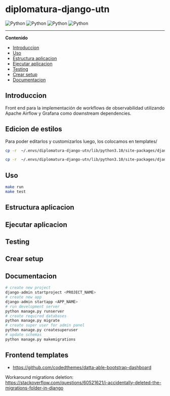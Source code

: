 # diplomatura-django-utn

![Python](https://img.shields.io/badge/observability--workflows-v1.0.0-orange)
![Python](https://img.shields.io/badge/python-v3.10.6-blue)
![Python](https://img.shields.io/badge/django-v3.2.5-lightgreen)
![Python](https://img.shields.io/badge/platform-linux--64%7Cwin--64-lightgrey)


----

**Contenido**
- [Introduccion](#introduccion)
- [Uso](#uso)
- [Estructura aplicacion](#estructura-aplicacion)
- [Ejecutar aplicacion](#ejecutar-aplicacion)
- [Testing](#testing)
- [Crear setup](#crear-setup)
- [Documentacion](#documentacion)


## Introduccion 

Front end para la implementación de workflows de observabilidad utilizando Apache Airflow y Grafana como downstream dependencies.

## Edicion de estilos
Para poder editarlos y customizarlos luego, los colocamos en templates/
```bash
cp -r  ~/.envs/diplomatura-django-utn/lib/python3.10/site-packages/django/contrib/admin/templates/registration/ observability_workflows/templates/

cp -r  ~/.envs/diplomatura-django-utn/lib/python3.10/site-packages/django/contrib/admin/templates/admin/ observability_workflows/templates/
```

## Uso
```bash
make run
make test
```

## Estructura aplicacion

## Ejecutar aplicacion

## Testing

## Crear setup

## Documentacion
```python
# create new project
django-admin startproject <PROJECT_NAME>
# create new app
django-admin startapp <APP_NAME>
# run development server
python manage.py runserver
# create required databases
python manage.py migrate
# create super user for admin panel
python manage.py createsuperuser
# update schemas
python manage.py makemigrations

```

## Frontend templates
- https://github.com/codedthemes/datta-able-bootstrap-dashboard


Workaround migrations deletion: https://stackoverflow.com/questions/60521621/i-accidentally-deleted-the-migrations-folder-in-django